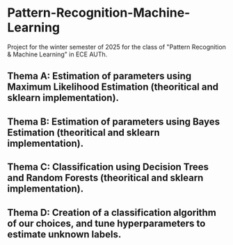 # Pattern-Recognition-Machine-Learning
 Project for the winter semester of 2025 for the class of "Pattern Recognition &amp; Machine Learning" in ECE AUTh.

## Thema A: Estimation of parameters using Maximum Likelihood Estimation (theoritical and sklearn implementation).
## Thema B: Estimation of parameters using Bayes Estimation (theoritical and sklearn implementation).
## Thema C: Classification using Decision Trees and Random Forests (theoritical and sklearn implementation). 
## Thema D: Creation of a classification algorithm of our choices, and tune hyperparameters to estimate unknown labels.  
